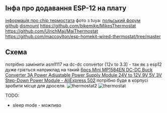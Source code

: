 ## Інфа про додавання ESP-12 на плату
[інформація про chip термостата](http://www.cachip.com.cn/Products_details/7362824.html)
фото з tuya:
[польський форум](https://www.elektroda.com/rtvforum/topic4003974.html)  
[github](https://github.com/Koenkk/zigbee2mqtt/issues/4185#issuecomment-1401897521)
[dismount](https://smarthomescene.com/reviews/moes-zigbee-smart-thermostat-bht-002/)
https://github.com/bikemike/MikesThermostat
https://github.com/UlrichMai/MaiThermostat
https://github.com/maccoylton/esp-homekit-wired-thermostat/tree/master

## Схема
потрібно замінити asm1117 на dc-dc convertor (12v to 3.3) - так як з esp12 дуже гріється
наприклад на такий [6pcs Mini MP1584EN DC-DC Buck Converter 3A Power Adjustable Power Supply Module 24V to 12V 9V 5V 3V Step-Down Power Module - AliExpress 502](https://www.aliexpress.com/item/1005006365918330.html?spm=a2g0o.order_list.order_list_main.29.35341802X4NNUn)
потрібно буде в корпусі зробити місце для дроселя.
![thermostat2](https://github.com/victron/ESPHome-Thermostate-Moes-BHT-002/assets/8330202/231b7dcd-7f18-438f-86cc-125c29d0c10c)
![thermostat](https://github.com/victron/ESPHome-Thermostate-Moes-BHT-002/assets/8330202/48f9b75e-ff58-4eb4-a8fd-e0bea83312a2)


TODO:
- sleep mode - можливо

